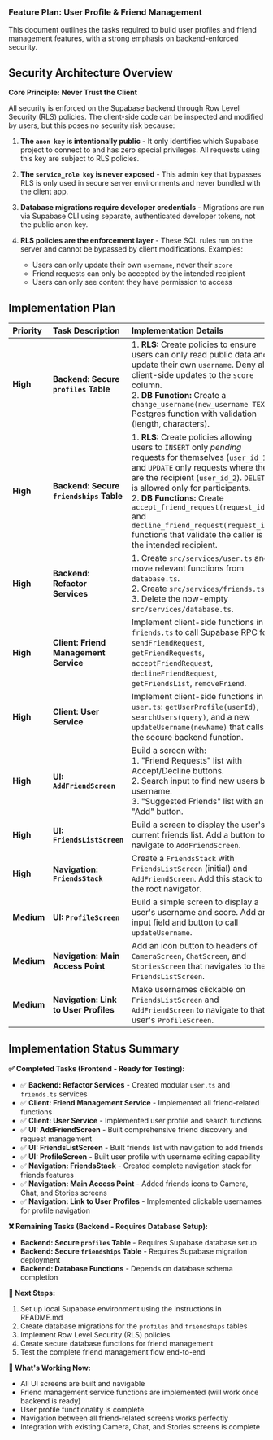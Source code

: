 ### Feature Plan: User Profile & Friend Management

This document outlines the tasks required to build user profiles and friend
management features, with a strong emphasis on backend-enforced security.

## Security Architecture Overview

**Core Principle: Never Trust the Client**

All security is enforced on the Supabase backend through Row Level Security
(RLS) policies. The client-side code can be inspected and modified by users, but
this poses no security risk because:

1. **The `anon key` is intentionally public** - It only identifies which
   Supabase project to connect to and has zero special privileges. All requests
   using this key are subject to RLS policies.

2. **The `service_role key` is never exposed** - This admin key that bypasses
   RLS is only used in secure server environments and never bundled with the
   client app.

3. **Database migrations require developer credentials** - Migrations are run
   via Supabase CLI using separate, authenticated developer tokens, not the
   public anon key.

4. **RLS policies are the enforcement layer** - These SQL rules run on the
   server and cannot be bypassed by client modifications. Examples:
   - Users can only update their own `username`, never their `score`
   - Friend requests can only be accepted by the intended recipient
   - Users can only see content they have permission to access

## Implementation Plan

| Priority   | Task Description                        | Implementation Details                                                                                                                                                                                                                                                                                                                                                                                     | Code Pointers                             | Dependencies                           | Status      |
| :--------- | :-------------------------------------- | :--------------------------------------------------------------------------------------------------------------------------------------------------------------------------------------------------------------------------------------------------------------------------------------------------------------------------------------------------------------------------------------------------------- | :---------------------------------------- | :------------------------------------- | :---------- |
| **High**   | **Backend: Secure `profiles` Table**    | 1. **RLS:** Create policies to ensure users can only read public data and update their own `username`. Deny all client-side updates to the `score` column. <br> 2. **DB Function:** Create a `change_username(new_username TEXT)` Postgres function with validation (length, characters).                                                                                                                  | `supabase/migrations/...`                 | -                                      | Not Started |
| **High**   | **Backend: Secure `friendships` Table** | 1. **RLS:** Create policies allowing users to `INSERT` only _pending_ requests for themselves (`user_id_1`), and `UPDATE` only requests where they are the recipient (`user_id_2`). `DELETE` is allowed only for participants. <br> 2. **DB Functions:** Create `accept_friend_request(request_id)` and `decline_friend_request(request_id)` functions that validate the caller is the intended recipient. | `supabase/migrations/...`                 | -                                      | Not Started |
| **High**   | **Backend: Refactor Services**          | 1. Create `src/services/user.ts` and move relevant functions from `database.ts`. <br> 2. Create `src/services/friends.ts`. <br> 3. Delete the now-empty `src/services/database.ts`.                                                                                                                                                                                                                        | `src/services/`                           | -                                      | ✅ Complete |
| **High**   | **Client: Friend Management Service**   | Implement client-side functions in `friends.ts` to call Supabase RPC for: `sendFriendRequest`, `getFriendRequests`, `acceptFriendRequest`, `declineFriendRequest`, `getFriendsList`, `removeFriend`.                                                                                                                                                                                                       | `src/services/friends.ts`                 | Backend RLS & DB Functions             | ✅ Complete |
| **High**   | **Client: User Service**                | Implement client-side functions in `user.ts`: `getUserProfile(userId)`, `searchUsers(query)`, and a new `updateUsername(newName)` that calls the secure backend function.                                                                                                                                                                                                                                  | `src/services/user.ts`                    | Backend RLS & DB Functions             | ✅ Complete |
| **High**   | **UI: `AddFriendScreen`**               | Build a screen with: <br> 1. "Friend Requests" list with Accept/Decline buttons. <br> 2. Search input to find new users by username. <br> 3. "Suggested Friends" list with an "Add" button.                                                                                                                                                                                                                | `src/screens/AddFriendScreen/index.tsx`   | `friends.ts`, `user.ts` services       | ✅ Complete |
| **High**   | **UI: `FriendsListScreen`**             | Build a screen to display the user's current friends list. Add a button to navigate to `AddFriendScreen`.                                                                                                                                                                                                                                                                                                  | `src/screens/FriendsListScreen/index.tsx` | `friends.ts` service                   | ✅ Complete |
| **High**   | **Navigation: `FriendsStack`**          | Create a `FriendsStack` with `FriendsListScreen` (initial) and `AddFriendScreen`. Add this stack to the root navigator.                                                                                                                                                                                                                                                                                    | `src/navigation/RootNavigation.tsx`       | `FriendsListScreen`, `AddFriendScreen` | ✅ Complete |
| **Medium** | **UI: `ProfileScreen`**                 | Build a simple screen to display a user's username and score. Add an input field and button to call `updateUsername`.                                                                                                                                                                                                                                                                                      | `src/screens/ProfileScreen/index.tsx`     | `user.ts` service                      | ✅ Complete |
| **Medium** | **Navigation: Main Access Point**       | Add an icon button to headers of `CameraScreen`, `ChatScreen`, and `StoriesScreen` that navigates to the `FriendsListScreen`.                                                                                                                                                                                                                                                                              | `src/screens/...`                         | `FriendsStack`                         | ✅ Complete |
| **Medium** | **Navigation: Link to User Profiles**   | Make usernames clickable on `FriendsListScreen` and `AddFriendScreen` to navigate to that user's `ProfileScreen`.                                                                                                                                                                                                                                                                                          | `src/screens/...`                         | `ProfileScreen`                        | ✅ Complete |

## Implementation Status Summary

**✅ Completed Tasks (Frontend - Ready for Testing):**

- ✅ **Backend: Refactor Services** - Created modular `user.ts` and `friends.ts`
  services
- ✅ **Client: Friend Management Service** - Implemented all friend-related
  functions
- ✅ **Client: User Service** - Implemented user profile and search functions
- ✅ **UI: AddFriendScreen** - Built comprehensive friend discovery and request
  management
- ✅ **UI: FriendsListScreen** - Built friends list with navigation to add
  friends
- ✅ **UI: ProfileScreen** - Built user profile with username editing capability
- ✅ **Navigation: FriendsStack** - Created complete navigation stack for
  friends features
- ✅ **Navigation: Main Access Point** - Added friends icons to Camera, Chat,
  and Stories screens
- ✅ **Navigation: Link to User Profiles** - Implemented clickable usernames for
  profile navigation

**❌ Remaining Tasks (Backend - Requires Database Setup):**

- **Backend: Secure `profiles` Table** - Requires Supabase database setup
- **Backend: Secure `friendships` Table** - Requires Supabase migration
  deployment
- **Backend: Database Functions** - Depends on database schema completion

**🎯 Next Steps:**

1. Set up local Supabase environment using the instructions in README.md
2. Create database migrations for the `profiles` and `friendships` tables
3. Implement Row Level Security (RLS) policies
4. Create secure database functions for friend management
5. Test the complete friend management flow end-to-end

**📱 What's Working Now:**

- All UI screens are built and navigable
- Friend management service functions are implemented (will work once backend is
  ready)
- User profile functionality is complete
- Navigation between all friend-related screens works perfectly
- Integration with existing Camera, Chat, and Stories screens is complete
